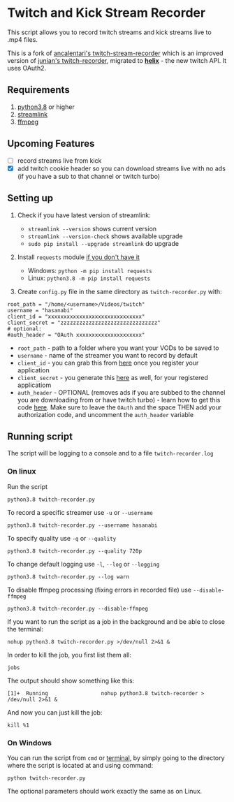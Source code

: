 # Twitch and Kick Stream Recorder

This script allows you to record twitch streams and kick streams live to .mp4 files.

This is a fork of [ancalentari's twitch-stream-recorder](https://github.com/ancalentari/twitch-stream-recorder) which is an improved version of [junian's twitch-recorder](https://gist.github.com/junian/b41dd8e544bf0e3980c971b0d015f5f6), migrated to [**helix**](https://dev.twitch.tv/docs/api) - the new twitch API. It uses OAuth2.

## Requirements

1. [python3.8](https://www.python.org/downloads/release/python-380/) or higher  
2. [streamlink](https://streamlink.github.io/)  
3. [ffmpeg](https://ffmpeg.org/)

## Upcoming Features

- [ ] record streams live from kick
- [x] add twitch cookie header so you can download streams live with no ads (if you have a sub to that channel or twitch turbo)

## Setting up

1) Check if you have latest version of streamlink:
    * `streamlink --version` shows current version
    * `streamlink --version-check` shows available upgrade
    * `sudo pip install --upgrade streamlink` do upgrade

2) Install `requests` module [if you don't have it](https://pypi.org/project/requests/)  
   * Windows:    ```python -m pip install requests```  
   * Linux:      ```python3.8 -m pip install requests```

3) Create `config.py` file in the same directory as `twitch-recorder.py` with:

```properties
root_path = "/home/<username>/Videos/twitch"
username = "hasanabi"
client_id = "xxxxxxxxxxxxxxxxxxxxxxxxxxxxxx"
client_secret = "zzzzzzzzzzzzzzzzzzzzzzzzzzzzzzz"
# optional:
#auth_header = "OAuth xxxxxxxxxxxxxxxxxxxxx"
```

- `root_path` - path to a folder where you want your VODs to be saved to
- `username` - name of the streamer you want to record by default
- `client_id` - you can grab this from [here](https://dev.twitch.tv/console/apps) once you register your application
- `client_secret` - you generate this [here](https://dev.twitch.tv/console/apps) as well, for your registered applicatiom
- `auth_header` - OPTIONAL (removes ads if you are subbed to the channel you are downloading from or have twitch turbo) - learn how to get this code [here](https://streamlink.github.io/cli/plugins/twitch.html). Make sure to leave the `OAuth` and the space THEN add your authorization code, and uncomment the `auth_header` variable

## Running script

The script will be logging to a console and to a file `twitch-recorder.log`

### On linux

Run the script
```shell script
python3.8 twitch-recorder.py
```
To record a specific streamer use `-u` or `--username`
```shell script
python3.8 twitch-recorder.py --username hasanabi
```
To specify quality use `-q` or `--quality`
```shell script
python3.8 twitch-recorder.py --quality 720p
```
To change default logging use `-l`, `--log` or `--logging`
```shell script
python3.8 twitch-recorder.py --log warn
```
To disable ffmpeg processing (fixing errors in recorded file) use `--disable-ffmpeg`
```shell script
python3.8 twitch-recorder.py --disable-ffmpeg
```
If you want to run the script as a job in the background and be able to close the terminal:
```shell script
nohup python3.8 twitch-recorder.py >/dev/null 2>&1 &
```
In order to kill the job, you first list them all:
```shell script
jobs
```
The output should show something like this:
```shell script
[1]+  Running                 nohup python3.8 twitch-recorder > /dev/null 2>&1 &
```
And now you can just kill the job:
```shell script
kill %1
```

### On Windows

You can run the script from `cmd` or [terminal](https://www.microsoft.com/en-us/p/windows-terminal/9n0dx20hk701?activetab=pivot:overviewtab), by simply going to the directory where the script is located at and using command:

```shell script
python twitch-recorder.py
```

The optional parameters should work exactly the same as on Linux.